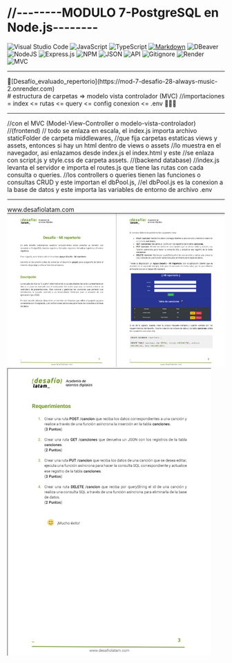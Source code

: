 # //--------MODULO 7-PostgreSQL en Node.js--------
![Visual Studio Code](https://img.shields.io/badge/Visual%20Studio%20Code-0078d7.svg?style=for-the-badge&logo=visual-studio-code&logoColor=white)
![JavaScript](https://img.shields.io/badge/javascript-%23323330.svg?style=for-the-badge&logo=javascript&logoColor=%23F7DF1E)
![TypeScript](https://img.shields.io/badge/typescript-%23007ACC.svg?style=for-the-badge&logo=typescript&logoColor=white)
[![Markdown](https://img.shields.io/badge/Markdown-000000?style=for-the-badge&logo=markdown&logoColor=white)](https://www.markdownguide.org/)
![DBeaver](https://img.shields.io/badge/DBeaver-183059?style=for-the-badge&logo=dbeaver&logoColor=white)
![NodeJS](https://img.shields.io/badge/node.js-6DA55F?style=for-the-badge&logo=node.js&logoColor=white)
![Express.js](https://img.shields.io/badge/express.js-%23404d59.svg?style=for-the-badge&logo=express&logoColor=%2361DAFB)
![NPM](https://img.shields.io/badge/NPM-%23CB3837.svg?style=for-the-badge&logo=npm&logoColor=white)
![JSON](https://img.shields.io/badge/JSON-000000?style=for-the-badge&logo=json&logoColor=white)
![API](https://img.shields.io/badge/API-FF6F61?style=for-the-badge&logo=api&logoColor=white)
![Gitignore](https://img.shields.io/badge/Gitignore-F05032?style=for-the-badge&logo=git&logoColor=white)
![Render](https://img.shields.io/badge/Render-%46E3B7.svg?style=for-the-badge&logo=render&logoColor=white)
![MVC](https://img.shields.io/badge/MVC-FF6F61?style=for-the-badge&logoColor=white)

<hr>
🚀[Desafío_evaluado_repertorio](https://mod-7-desafio-28-always-music-2.onrender.com)
<br>
# estructura de carpetas => modelo vista controlador (MVC)
//importaciones = 
index <= rutas <= query <= config conexion <= .env
👨🏽‍💻
<Hr>
    //con el MVC (Model-View-Controller o modelo-vista-controlador)
    //(frontend)
    // todo se enlaza en escala, el index.js importa archivo staticFolder de carpeta middlewares,
    //que fija carpetas estaticas views y assets, entonces si hay un html dentro de views o assets 
    //lo muestra en el navegador, asi enlazamos desde index.js el index.html y este
    //se enlaza con script.js y style.css de carpeta assets.
    //(backend database)
    //index.js levanta el servidor e importa el routes.js que tiene las rutas con cada consulta o queries.
    //los controllers o queries tienen las funciones o consultas CRUD y este importan el dbPool.js,
    //el dbPool.js es la conexion a la base de datos y este importa las variables de entorno de archivo .env  
<Hr>
www.desafiolatam.com
<br>  
<img src="./assets/img/1.jpg" alt="">
<img src="./assets/img/2.jpg" alt="">
<img src="./assets/img/3.jpg" alt="">
